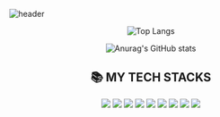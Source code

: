 ![header](https://capsule-render.vercel.app/api?type=wave&color=auto&height=300&section=header&text=Y2EUN&fontSize=90)


<div align=center>
  
  ![Top Langs](https://github-readme-stats.vercel.app/api/top-langs/?username=Uque1013&langs_count=8)
  
  ![Anurag's GitHub stats](https://github-readme-stats.vercel.app/api?username=Uque1013&show_icons=true&theme=radical)
</div>

<div align=center><h2>📚 MY TECH STACKS</h2></div>
<div align="center">
  <img src="https://img.shields.io/badge/Java-007396?style=flat&logo=java&logoColor=white"/>
  <img src="https://img.shields.io/badge/C-A8B9CC?style=flat&logo=C&logoColor=white"/>
  <img src="https://img.shields.io/badge/C++-00599C?style=flat&logo=c++&logoColor=white"/>
  <img src="https://img.shields.io/badge/HTML5-E34F26?style=flat&logo=HTML5&logoColor=white" />
	<img src="https://img.shields.io/badge/CSS3-1572B6?style=flat&logo=CSS3&logoColor=white" />
  <img src="https://img.shields.io/badge/JavaScript-F7DF1E?style=flat&logo=JavaScript&logoColor=white" />
  <img src="https://img.shields.io/badge/MySQL-4479A1?style=flat&logo=MySQL&logoColor=white" />
  <img src="https://img.shields.io/badge/PHP-777BB4?style=flat&logo=PHP&logoColor=white" />
	<img src="https://img.shields.io/badge/Kotlin-7F52FF?style=flat&logo=Kotlin&logoColor=white" />  
</div>





